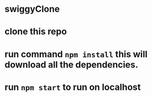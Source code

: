 # swiggyClone

# clone this repo
# run command `npm install` this will download all the dependencies.
# run `npm start` to run on localhost

